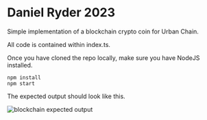 # Daniel Ryder 2023

Simple implementation of a blockchain crypto coin for Urban Chain.

All code is contained within index.ts.

Once you have cloned the repo locally, make sure you have NodeJS installed.

    npm install
    npm start

The expected output should look like this.

![blockchain expected output](https://github.com/DanRyder98/UrbanChain_blockchain_example/bloackchain_expected_output.jpg)
